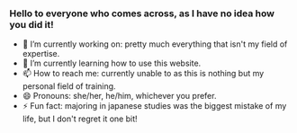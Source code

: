 ### Hello to everyone who comes across, as I have no idea how you did it!

- 🔭 I’m currently working on: pretty much everything that isn't my field of expertise.
- 🌱 I’m currently learning how to use this website.
- 📫 How to reach me: currently unable to as this is nothing but my personal field of training.
- 😄 Pronouns: she/her, he/him, whichever you prefer.
- ⚡ Fun fact: majoring in japanese studies was the biggest mistake of my life, but I don't regret it one bit!

